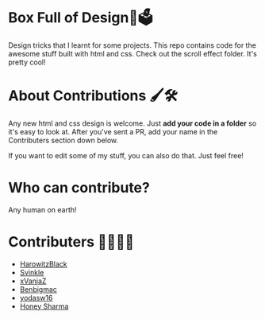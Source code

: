 # Box Full of Design🎊🗳

Design tricks that I learnt for some projects. This repo contains code for the awesome stuff built with html and css. 
Check out the scroll effect folder. It's pretty cool!

# About Contributions 🖌🛠

Any new html and css design is welcome.  Just **add your code in a folder** so it's easy to look at.
After you've sent a PR, add your name in the Contributers section down below.

If you want to edit some of my stuff, you can also do that. Just feel free!

# Who can contribute?

Any human on earth!

# Contributers 👩‍🚀👨‍🎨

* [HarowitzBlack](https://github.com/HarowitzBlack)
* [Svinkle](https://github.com/Svinkle)
* [xVanjaZ](https://github.com/xVanjaZ)
* [Benbigmac](https://github.com/Benbigmac)
* [yodasw16](https://github.com/yodasw16)
* [Honey Sharma](https://github.com/honeycoder96)
